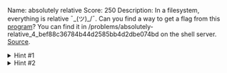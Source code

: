 Name: absolutely relative
Score: 250
Description: In a filesystem, everything is relative ¯\_(ツ)_/¯. Can you find a way to get a flag from this <a href='//2018shell1.picoctf.com/static/94e0cff2fa6fb11f5c85edccb8144415/absolutely-relative'>program</a>? You can find it in /problems/absolutely-relative_4_bef88c36784b44d2585bb4d2dbe074bd on the shell server. <a href='//2018shell1.picoctf.com/static/94e0cff2fa6fb11f5c85edccb8144415/absolutely-relative.c'>Source</a>.
<details><summary>Hint #1</summary>Do you have to run the program in the same directory? (⊙.☉)7</details><details><summary>Hint #2</summary>Ever used a text editor? Check out the program 'nano'</details>
